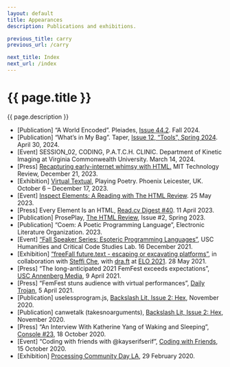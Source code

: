 ```yaml
---
layout: default
title: Appearances
description: Publications and exhibitions.

previous_title: carry
previous_url: /carry

next_title: Index
next_url: /index
---
```


<div class="intro">
  <h1>{{ page.title }}</h1>
  <div>
    <p>{{ page.description }}</p>
  </div>
</div>

<ul>
  <li>[Publication] “A World Encoded”. Pleiades, <a href="https://pleiadesmag.com/online-exclusive-a-world-encoded-by-katherine-yang/">Issue 44.2</a>. Fall 2024.</li>
  <li>[Publication] “What’s in My Bag”. Taper, <a href="https://taper.badquar.to/12/">Issue 12, “Tools”, Spring 2024</a>. April 30, 2024.</li>
  <li>[Event] SESSION_02, CODING, P.A.T.C.H. CLINIC. Department of Kinetic Imaging at Virginia Commonwealth University. March 14, 2024.</li>
  <li>[Press] <a href="https://www.technologyreview.com/2023/12/21/1084525/internet-whimsy-html-energy/">Recapturing early-internet whimsy with HTML.</a> MIT Technology Review, December 21, 2023.</li>
  <li>[Exhibition] <a href="https://playingpoetry.com/virtual-textual/">Virtual Textual</a>, Playing Poetry. Phoenix Leicester, UK. October 6 – December 17, 2023.</li>
  <li>[Event] <a href="https://www.culturehub.org/events/inspect-elements">Inspect Elements: A Reading with The HTML Review</a>. 25 May 2023.</li>
  <li>[Press] Every Element Is an HTML, <a href="https://us1.campaign-archive.com/?u=06d4331d3f6ca1049be212ef8&id=6009a3d951">Read.cv Digest #40</a>. 11 April 2023.</li>
  <li>[Publication] ProsePlay, <a href="https://thehtml.review/">The HTML Review</a>, Issue #2, Spring 2023.</li>
  <li>[Publication] “Coem: A Poetic Programming Language”, Electronic Literature Organization. 2023.</li>
  <li>[Event] <a href="https://01780572652976273811.googlegroups.com/attach/882a8e313d283/Esolangtalk.jpeg?part=0.1&amp;view=1&amp;vt=ANaJVrE4Naiz9fUFEsFiQAk3IQtLVFoPP5gSOy8fvP_NFQPOjJ0LnJErsTYQo-zqpcm5WOEUR1MankFwh3ZkCzk-amn0cww-_t-9JdnfjekhpJrHwpCsjkE">“Fall Speaker Series: Esoteric Programming Languages”</a>, USC Humanities and Critical Code Studies Lab. 16 December 2021.</li>
  <li>[Exhibition] <a href="https://hasgeek.com/ajaibghar/freefall-future-text/">“freeFall future.text - escaping or excavating platforms”</a>, in collaboration with <a href="https://steffiche.com">Steffi Che</a>, with <a href="https://dra-ft.site/">dra.ft</a> at <a href="https://eliterature.org/elo2021/">ELO 2021</a>. 28 May 2021.</li>
  <li>[Press] “The long-anticipated 2021 FemFest exceeds expectations”, <a href="https://www.uscannenbergmedia.com/2021/04/09/the-long-anticipated-2021-femfest-exceeds-expectations/">USC Annenberg Media</a>, 9 April 2021.</li>
  <li>[Press] “FemFest stuns audience with virtual performances”, <a href="https://dailytrojan.com/2021/04/05/femfest-stuns-audience-with-virtual-performances/">Daily Trojan</a>, 5 April 2021.</li>
  <li>[Publication] uselessprogram.js, <a href="https://backslashlit.com/issues/2/katherine-yang-uselessprogram">Backslash Lit, Issue 2: Hex</a>, November 2020.</li>
  <li>[Publication] canwetalk (takesnoarguments), <a href="https://backslashlit.com/issues/2/katherine-yang-canwetalk">Backslash Lit, Issue 2: Hex</a>, November 2020.</li>
  <li>[Press] “An Interview With Katherine Yang of Waking and Sleeping”, <a href="https://console.substack.com/p/console-23">Console #23</a>, 18 October 2020.</li>
  <li>[Event] “Coding with friends with @kayserifserif”, <a href="https://www.youtube.com/watch?v=9-4H2PuZlsU">Coding with Friends</a>, 15 October 2020.</li>
  <li>[Exhibition] <a href="https://www.instagram.com/p/B9H7Iodhygz/">Processing Community Day LA</a>, 29 February 2020.</li>
</ul>